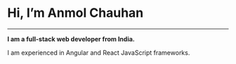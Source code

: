 <h1>Hi, I’m Anmol Chauhan</h1>
<hr>
<p>
  <b>I am a full-stack web developer from India.</b>
  <br/>
  <p>I am experienced in Angular and React JavaScript frameworks.</p>
 </p>
 

<!---
anmol977/anmol977 is a ✨ special ✨ repository because its `README.md` (this file) appears on your GitHub profile.
You can click the Preview link to take a look at your changes.
--->
